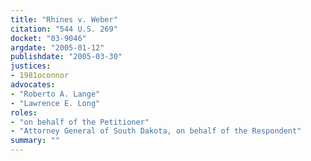 ```yaml
---
title: "Rhines v. Weber"
citation: "544 U.S. 269"
docket: "03-9046"
argdate: "2005-01-12"
publishdate: "2005-03-30"
justices:
- 1981oconnor
advocates:
- "Roberto A. Lange"
- "Lawrence E. Long"
roles:
- "on behalf of the Petitioner"
- "Attorney General of South Dakota, on behalf of the Respondent"
summary: ""
---
```


